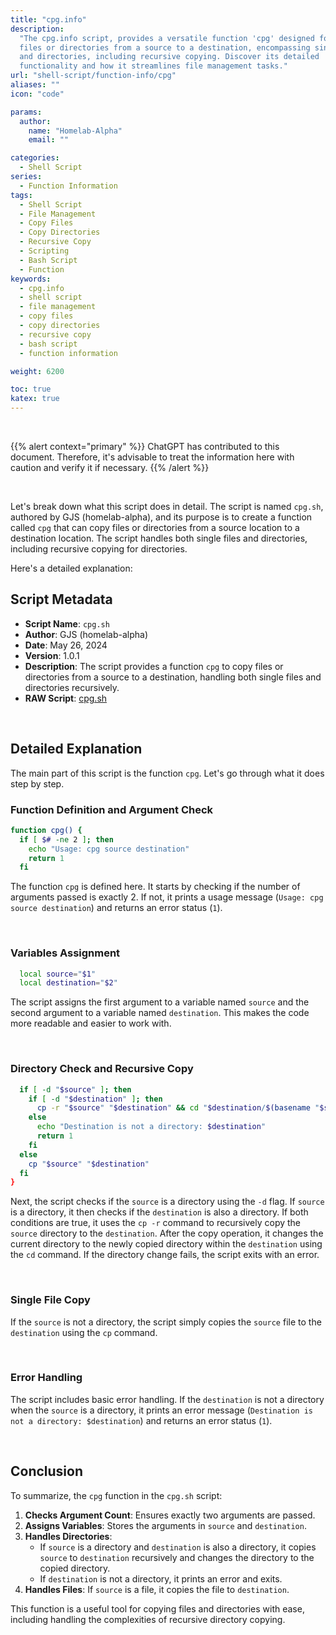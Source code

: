 ```yaml
---
title: "cpg.info"
description:
  "The cpg.info script, provides a versatile function 'cpg' designed for copying
  files or directories from a source to a destination, encompassing single files
  and directories, including recursive copying. Discover its detailed
  functionality and how it streamlines file management tasks."
url: "shell-script/function-info/cpg"
aliases: ""
icon: "code"

params:
  author:
    name: "Homelab-Alpha"
    email: ""

categories:
  - Shell Script
series:
  - Function Information
tags:
  - Shell Script
  - File Management
  - Copy Files
  - Copy Directories
  - Recursive Copy
  - Scripting
  - Bash Script
  - Function
keywords:
  - cpg.info
  - shell script
  - file management
  - copy files
  - copy directories
  - recursive copy
  - bash script
  - function information

weight: 6200

toc: true
katex: true
---
```


<br />

{{% alert context="primary" %}}
ChatGPT has contributed to this document. Therefore, it's advisable to treat the
information here with caution and verify it if necessary. {{% /alert %}}

<br />

Let's break down what this script does in detail. The script is named `cpg.sh`,
authored by GJS (homelab-alpha), and its purpose is to create a function called
`cpg` that can copy files or directories from a source location to a destination
location. The script handles both single files and directories, including
recursive copying for directories.

Here's a detailed explanation:

## Script Metadata

- **Script Name**: `cpg.sh`
- **Author**: GJS (homelab-alpha)
- **Date**: May 26, 2024
- **Version**: 1.0.1
- **Description**: The script provides a function `cpg` to copy files or
  directories from a source to a destination, handling both single files and
  directories recursively.
- **RAW Script**: [cpg.sh]

<br />

## Detailed Explanation

The main part of this script is the function `cpg`. Let's go through what it
does step by step.

### Function Definition and Argument Check

```bash
function cpg() {
  if [ $# -ne 2 ]; then
    echo "Usage: cpg source destination"
    return 1
  fi
```

The function `cpg` is defined here. It starts by checking if the number of
arguments passed is exactly 2. If not, it prints a usage message
(`Usage: cpg source destination`) and returns an error status (`1`).

<br />

### Variables Assignment

```bash
  local source="$1"
  local destination="$2"
```

The script assigns the first argument to a variable named `source` and the
second argument to a variable named `destination`. This makes the code more
readable and easier to work with.

<br />

### Directory Check and Recursive Copy

```bash
  if [ -d "$source" ]; then
    if [ -d "$destination" ]; then
      cp -r "$source" "$destination" && cd "$destination/$(basename "$source")" || exit
    else
      echo "Destination is not a directory: $destination"
      return 1
    fi
  else
    cp "$source" "$destination"
  fi
}
```

Next, the script checks if the `source` is a directory using the `-d` flag. If
`source` is a directory, it then checks if the `destination` is also a
directory. If both conditions are true, it uses the `cp -r` command to
recursively copy the `source` directory to the `destination`. After the copy
operation, it changes the current directory to the newly copied directory within
the `destination` using the `cd` command. If the directory change fails, the
script exits with an error.

<br />

### Single File Copy

If the `source` is not a directory, the script simply copies the `source` file
to the `destination` using the `cp` command.

<br />

### Error Handling

The script includes basic error handling. If the `destination` is not a
directory when the `source` is a directory, it prints an error message
(`Destination is not a directory: $destination`) and returns an error status
(`1`).

<br />

## Conclusion

To summarize, the `cpg` function in the `cpg.sh` script:

1. **Checks Argument Count**: Ensures exactly two arguments are passed.
2. **Assigns Variables**: Stores the arguments in `source` and `destination`.
3. **Handles Directories**:
   - If `source` is a directory and `destination` is also a directory, it copies
     `source` to `destination` recursively and changes the directory to the
     copied directory.
   - If `destination` is not a directory, it prints an error and exits.
4. **Handles Files**: If `source` is a file, it copies the file to
   `destination`.

This function is a useful tool for copying files and directories with ease,
including handling the complexities of recursive directory copying.

[cpg.sh]:
  https://raw.githubusercontent.com/homelab-alpha/shell-script/main/functions/cpg.sh
